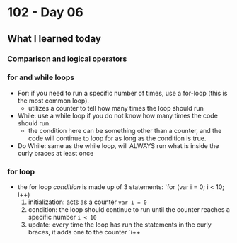 # 102 - Day 06

## What I learned today



### Comparison and logical operators


### for and while loops
- For: if you need to run a specific number of times, use a for-loop (this is the most common loop).
  - utilizes a counter to tell how many times the loop should run
- While: use a while loop if you do not know how many times the code should run.
  - the condition here can be something other than a counter, and the code will continue to loop for as long as the condition is true.
- Do While: same as the while loop, will ALWAYS run what is inside the curly braces at least once

### for loop
- the for loop _condition_ is made up of 3 statements: `for (var i = 0; i < 10; i++)
  1. initialization: acts as a counter `var i = 0`
  2. condition: the loop should continue to run until the counter reaches a specific number `i < 10`
  3. update: every time the loop has run the statements in the curly braces, it adds one to the counter `i++
